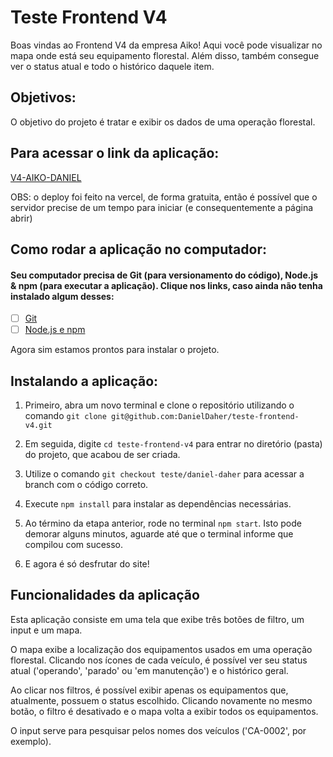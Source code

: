 # Teste Frontend V4
Boas vindas ao Frontend V4 da empresa Aiko! Aqui você pode visualizar no mapa onde está seu equipamento florestal. Além disso, também consegue ver o status atual e todo o histórico daquele item.

## Objetivos:

O objetivo do projeto é tratar e exibir os dados de uma operação florestal.

## Para acessar o link da aplicação:
[V4-AIKO-DANIEL](https://v4-aiko-danieldahers-projects.vercel.app/)

OBS: o deploy foi feito na vercel, de forma gratuita, então é possível que o servidor precise de um tempo para iniciar (e consequentemente a página abrir)

## Como rodar a aplicação no computador:

#### Seu computador precisa de Git (para versionamento do código), Node.js & npm (para executar a aplicação). Clique nos links, caso ainda não tenha instalado algum desses:

 - [ ] [Git](https://git-scm.com/book/en/v2/Getting-Started-Installing-Git)
 - [ ] [Node.js e npm](https://docs.npmjs.com/downloading-and-installing-node-js-and-npm)

Agora sim estamos prontos para instalar o projeto.

## Instalando a aplicação:

1. Primeiro, abra um novo terminal e clone o repositório utilizando o comando 
`git clone git@github.com:DanielDaher/teste-frontend-v4.git`

2. Em seguida, digite `cd teste-frontend-v4` para entrar no diretório (pasta) do projeto, que acabou de ser criada.

3. Utilize o comando `git checkout teste/daniel-daher` para acessar a branch com o código correto.

4. Execute `npm install` para instalar as dependências necessárias.

5. Ao término da etapa anterior, rode no terminal `npm start`. Isto pode demorar alguns minutos, aguarde até que o terminal informe que compilou com sucesso. 

6. E agora é só desfrutar do site!


## Funcionalidades da aplicação

Esta aplicação consiste em uma tela que exibe três botões de filtro, um input e um mapa.

O mapa exibe a localização dos equipamentos usados em uma operação florestal. Clicando nos ícones de cada veículo, é possível ver seu status atual ('operando', 'parado' ou 'em manutenção') e o histórico geral.

Ao clicar nos filtros, é possível exibir apenas os equipamentos que, atualmente, possuem o status escolhido. Clicando novamente no mesmo botão, o filtro é desativado e o mapa volta a exibir todos os equipamentos.

O input serve para pesquisar pelos nomes dos veículos ('CA-0002', por exemplo).
